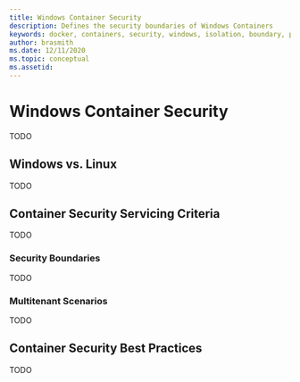 ```yaml
---
title: Windows Container Security
description: Defines the security boundaries of Windows Containers
keywords: docker, containers, security, windows, isolation, boundary, privacy
author: brasmith
ms.date: 12/11/2020
ms.topic: conceptual
ms.assetid: 
---
```


# Windows Container Security
TODO

## Windows vs. Linux
TODO

## Container Security Servicing Criteria

TODO

### Security Boundaries

TODO

### Multitenant Scenarios

TODO

## Container Security Best Practices

TODO